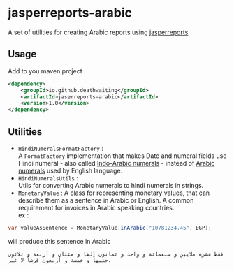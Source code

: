 # jasperreports-arabic

A set of utilities for creating Arabic reports using [jasperreports](https://github.com/TIBCOSoftware/jasperreports).
## Usage 

Add to you maven project 

```xml
<dependency>
    <groupId>io.github.deathwaiting</groupId>
    <artifactId>jaserreports-arabic</artifactId>
    <version>1.0</version>
</dependency>
```

## Utilities

- `HindiNumeralsFormatFactory` :  
A `FormatFactory` implementation that makes Date and numeral fields use Hindi numeral - also called [Indo-Arabic numerals](https://en.wikipedia.org/wiki/Eastern_Arabic_numerals) -  instead of [Arabic numerals](https://en.wikipedia.org/wiki/Arabic_numerals) used by English language.
- `HindiNumeralsUtils` :  
Utils for converting Arabic numerals to hindi numerals in strings.
- `MonetaryValue` :
A class for representing monetary values, that can describe them as a sentence in Arabic or English. A common requirement for invoices in Arabic speaking countries.  
ex :
```java
var valueAsSentence = MonetaryValue.inArabic("10781234.45", EGP);
```
will produce this sentence in Arabic
```
فقط عشرة ملايين و سبعمائة و واحد و ثمانون ألفاً و مئتان و أربعة و ثلاثون جنيهاً و خمسة و أربعون قرشاً لا غير.
```
